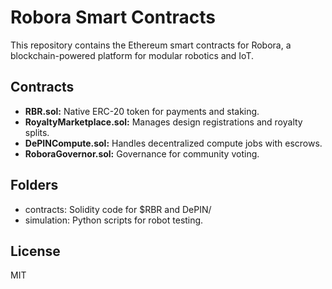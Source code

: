 # Robora Smart Contracts

This repository contains the Ethereum smart contracts for Robora, a blockchain-powered platform for modular robotics and IoT.

## Contracts
- **RBR.sol:** Native ERC-20 token for payments and staking.
- **RoyaltyMarketplace.sol:** Manages design registrations and royalty splits.
- **DePINCompute.sol:** Handles decentralized compute jobs with escrows.
- **RoboraGovernor.sol:** Governance for community voting.

## Folders
- contracts: Solidity code for $RBR and DePIN/
- simulation: Python scripts for robot testing. 

## License
MIT

